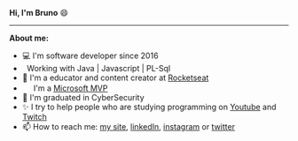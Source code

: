 <strong>Hi, I'm Bruno</strong> 😄

<hr />

<strong>About me:</strong>

- 💻 I'm software developer since 2016
- <img align="left" height="5" src="https://raw.githubusercontent.com/jakeliny/jakeliny/master/images/javascript.png">Working with Java | Javascript | PL-Sql
- 🚀 I'm a educator and content creator at [Rocketseat](https://github.com/Rocketseat)
- <img  height="16" src="https://raw.githubusercontent.com/jakeliny/jakeliny/master/images/microsoft.png"> I'm a [Microsoft MVP](https://mvp.microsoft.com/en-us/PublicProfile/5003552?fullName=Jakeliny%20Gracielly)
- 📝 I'm graduated in CyberSecurity
- ✨ I try to help people who are studying programming on [Youtube](https://www.youtube.com/channel/UC8hYdAY6LhXhbp_o0Qtk-ZQ) and [Twitch](https://www.twitch.tv/jakeliny)
- 📫 How to reach me: [my site](https://jakeliny.com.br), [linkedIn](https://www.linkedin.com/in/jakelinygracielly/), [instagram](https://www.instagram.com/jakeliny.gracielly/) or [twitter](https://twitter.com/Jakelinygr)
